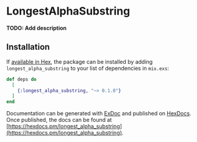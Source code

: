 # LongestAlphaSubstring

**TODO: Add description**

## Installation

If [available in Hex](https://hex.pm/docs/publish), the package can be installed
by adding `longest_alpha_substring` to your list of dependencies in `mix.exs`:

```elixir
def deps do
  [
    {:longest_alpha_substring, "~> 0.1.0"}
  ]
end
```

Documentation can be generated with [ExDoc](https://github.com/elixir-lang/ex_doc)
and published on [HexDocs](https://hexdocs.pm). Once published, the docs can
be found at [https://hexdocs.pm/longest_alpha_substring](https://hexdocs.pm/longest_alpha_substring).

